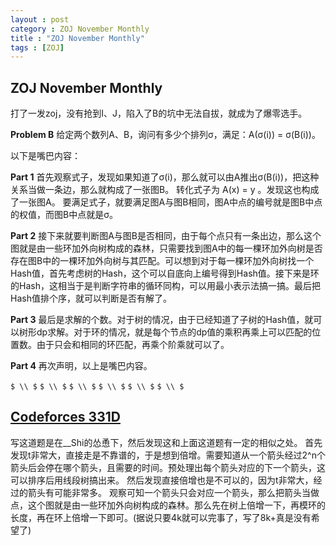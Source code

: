 ```yaml
---
layout : post
category : ZOJ November Monthly
title : "ZOJ November Monthly"
tags : [ZOJ]
---
```

## ZOJ November Monthly

打了一发zoj，没有抢到I、J，陷入了B的坑中无法自拔，就成为了爆零选手。

**Problem B**
给定两个数列A、B，询问有多少个排列σ，满足：A(σ(i)) = σ(B(i))。

以下是嘴巴内容：

**Part 1**
首先观察式子，发现如果知道了σ(i)，那么就可以由A推出σ(B(i))，把这种关系当做一条边，那么就构成了一张图B。
转化式子为 A(x) = y 。发现这也构成了一张图A。
要满足式子，就要满足图A与图B相同，图A中点的编号就是图B中点的权值，而图B中点就是σ。

**Part 2**
接下来就要判断图A与图B是否相同，由于每个点只有一条出边，那么这个图就是由一些环加外向树构成的森林，只需要找到图A中的每一棵环加外向树是否存在图B中的一棵环加外向树与其匹配。可以想到对于每一棵环加外向树找一个Hash值，首先考虑树的Hash，这个可以自底向上编号得到Hash值。接下来是环的Hash，这相当于是判断字符串的循环同构，可以用最小表示法搞一搞。最后把Hash值排个序，就可以判断是否有解了。

**Part 3**
最后是求解的个数。对于树的情况，由于已经知道了子树的Hash值，就可以树形dp求解。对于环的情况，就是每个节点的dp值的乘积再乘上可以匹配的位置数。由于只会和相同的环匹配，再乘个阶乘就可以了。

**Part 4**
再次声明，以上是嘴巴内容。


`$ \\ $`
`$ \\ $`
`$ \\ $`
`$ \\ $`
`$ \\ $`
`$ \\ $`
## [Codeforces 331D](http://codeforces.com/problemset/problem/331/D3)

写这道题是在__Shi的怂恿下，然后发现这和上面这道题有一定的相似之处。
首先发现t非常大，直接走是不靠谱的，于是想到倍增。需要知道从一个箭头经过2^n个箭头后会停在哪个箭头，且需要的时间。预处理出每个箭头对应的下一个箭头，这可以排序后用线段树搞出来。
然后发现直接倍增也是不可以的，因为t非常大，经过的箭头有可能非常多。
观察可知一个箭头只会对应一个箭头，那么把箭头当做点，这个图就是由一些环加外向树构成的森林。那么先在树上倍增一下，再模环的长度，再在环上倍增一下即可。(据说只要4k就可以完事了，写了8k+真是没有希望了)

